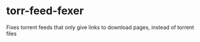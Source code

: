 torr-feed-fexer
===============

Fixes torrent feeds that only give links to download pages, instead of torrent files